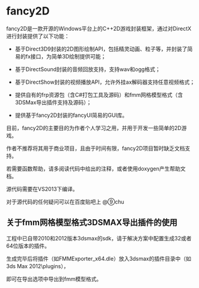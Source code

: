 ﻿fancy2D
===================================
fancy2D是一款开源的Windows平台上的C++2D游戏封装框架，通过对DirectX进行封装提供了以下功能：

* 基于Direct3D9封装的2D图形绘制API，包括精灵动画、粒子等，并封装了简易的fx接口，为简单3D绘制提供可能；

* 基于DirectSound封装的音频回放支持，支持wav和ogg格式；

* 基于DirectShow封装的视频播放API，允许外挂ax解码器支持任意视频格式；

* 提供自有的frp资源包（含C#打包工具及源码）和fmm网格模型格式（含3DSMax导出插件支持及源码）；

* 提供基于fancy2D封装的fancyUI简易的GUI库。


目前，fancy2D的主要目的为作者个人学习之用，并用于开发一些简单的2D游戏。

作者不推荐将其用于商业项目，且由于时间有限，fancy2D项目暂时缺乏文档支持。

若需要函数帮助，请多阅读代码中给出的注释，或者使用doxygen产生帮助文档。


源代码需要在VS2013下编译。


对于源代码的任何疑问可以在百度贴吧上 @⑨chu


关于fmm网格模型格式3DSMAX导出插件的使用
-----------------------------------
工程中已自带2010和2012版本3dsmax的sdk，请于解决方案中配置生成32或者64位版本的插件。

生成完毕后将插件（如FMMExporter_x64.dle）放入3dsmax的插件目录中（如3ds Max 2012\plugins），

即可在导出选项中导出到fmm模型格式。
